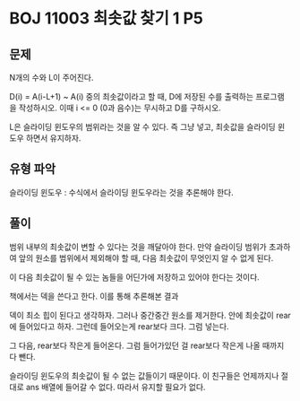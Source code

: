 # BOJ 11003 최솟값 찾기 1 P5

## 문제

N개의 수와 L이 주어진다.

D(i) = A(i-L+1) ~ A(i) 중의 최솟값이라고 할 때, D에 저장된 수를 출력하는 프로그램을 작성하시오. 이때 i <= 0 (0과 음수)는 무시하고 D를 구하시오.

L은 슬라이딩 윈도우의 범위라는 것을 알 수 있다. 즉 그냥 넣고, 최솟값을 슬라이딩 윈도우 하면서 유지하자.

## 유형 파악

슬라이딩 윈도우 : 수식에서 슬라이딩 윈도우라는 것을 추론해야 한다.

## 풀이

범위 내부의 최솟값이 변할 수 있다는 것을 깨달아야 한다. 만약 슬라이딩 범위가 초과하여 앞의 원소를 범위에서 제외해야 할 때, 다음 최솟값이 무엇인지 알 수 없게 된다.

이 다음 최솟값이 될 수 있는 놈들을 어딘가에 저장하고 있어야 한다는 것이다.

책에서는 덱을 쓴다고 한다. 이를 통해 추론해본 결과

덱이 최소 힙이 된다고 생각하자. 그러나 중간중간 원소를 제거한다. 안에 최솟값이 rear에 들어있다고 하자. 그런데 들어오는게 rear보다 크다. 그럼 넣는다.

그 다음, rear보다 작은게 들어온다. 그럼 들어가있던 걸 rear보다 작은게 나올 때까지 다 뺀다.

슬라이딩 윈도우의 최솟값이 될 수 없는 값들이기 때문이다. 이 친구들은 언제까지나 절대로 ans 배열에 들어갈 수 없다. 따라서 유지할 필요가 없다.